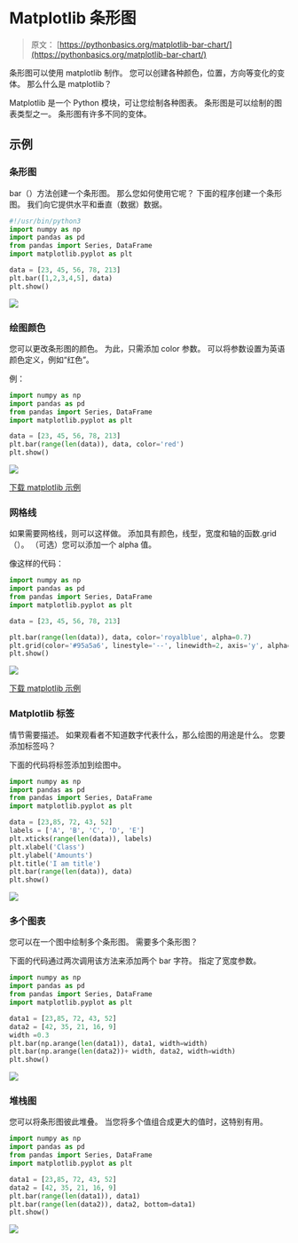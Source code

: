 # Matplotlib 条形图

> 原文： [https://pythonbasics.org/matplotlib-bar-chart/](https://pythonbasics.org/matplotlib-bar-chart/)

条形图可以使用 matplotlib 制作。 您可以创建各种颜色，位置，方向等变化的变体。 那么什么是 matplotlib？

Matplotlib 是一个 Python 模块，可让您绘制各种图表。 条形图是可以绘制的图表类型之一。 条形图有许多不同的变体。



## 示例

### 条形图

bar（）方法创建一个条形图。 那么您如何使用它呢？
下面的程序创建一个条形图。 我们向它提供水平和垂直（数据）数据。

```py
#!/usr/bin/python3
import numpy as np
import pandas as pd
from pandas import Series, DataFrame
import matplotlib.pyplot as plt

data = [23, 45, 56, 78, 213]
plt.bar([1,2,3,4,5], data)
plt.show()

```

![](img/b64666a360b2e06bf576beb83706d6f0.jpg)

### 绘图颜色

您可以更改条形图的颜色。 为此，只需添加 color 参数。
可以将参数设置为英语颜色定义，例如“红色”。

例：

```py
import numpy as np
import pandas as pd
from pandas import Series, DataFrame
import matplotlib.pyplot as plt

data = [23, 45, 56, 78, 213]
plt.bar(range(len(data)), data, color='red')
plt.show()

```

![](img/abf794aefdaf1d442160917065dfd108.jpg)

[下载 matplotlib 示例](https://gum.co/mpdp)

### 网格线

如果需要网格线，则可以这样做。 添加具有颜色，线型，宽度和轴的函数.grid（）。 （可选）您可以添加一个 alpha 值。

像这样的代码：

```py
import numpy as np
import pandas as pd
from pandas import Series, DataFrame
import matplotlib.pyplot as plt

data = [23, 45, 56, 78, 213]

plt.bar(range(len(data)), data, color='royalblue', alpha=0.7)
plt.grid(color='#95a5a6', linestyle='--', linewidth=2, axis='y', alpha=0.7)
plt.show()

```

![](img/6532c8e5d0a1623681476abb176b35f6.jpg)

[下载 matplotlib 示例](https://gum.co/mpdp)

### Matplotlib 标签

情节需要描述。 如果观看者不知道数字代表什么，那么绘图的用途是什么。 您要添加标签吗？

下面的代码将标签添加到绘图中。

```py
import numpy as np
import pandas as pd
from pandas import Series, DataFrame
import matplotlib.pyplot as plt

data = [23,85, 72, 43, 52]
labels = ['A', 'B', 'C', 'D', 'E']
plt.xticks(range(len(data)), labels)
plt.xlabel('Class')
plt.ylabel('Amounts')
plt.title('I am title')
plt.bar(range(len(data)), data) 
plt.show()

```

![](img/10a99b4bfa14d1c38de3cb5b3210decf.jpg)

### 多个图表

您可以在一个图中绘制多个条形图。 需要多个条形图？

下面的代码通过两次调用该方法来添加两个 bar 字符。 指定了宽度参数。

```py
import numpy as np
import pandas as pd
from pandas import Series, DataFrame
import matplotlib.pyplot as plt

data1 = [23,85, 72, 43, 52]
data2 = [42, 35, 21, 16, 9]
width =0.3
plt.bar(np.arange(len(data1)), data1, width=width)
plt.bar(np.arange(len(data2))+ width, data2, width=width)
plt.show()

```

![](img/67d51bd9c24ee03dca2a71cbe364c63e.jpg)

### 堆栈图

您可以将条形图彼此堆叠。 当您将多个值组合成更大的值时，这特别有用。

```py
import numpy as np
import pandas as pd
from pandas import Series, DataFrame
import matplotlib.pyplot as plt

data1 = [23,85, 72, 43, 52]
data2 = [42, 35, 21, 16, 9]
plt.bar(range(len(data1)), data1)
plt.bar(range(len(data2)), data2, bottom=data1)
plt.show()

```

![](img/5ed0b94ec1f4ed3fce1378f5f3bef853.jpg)